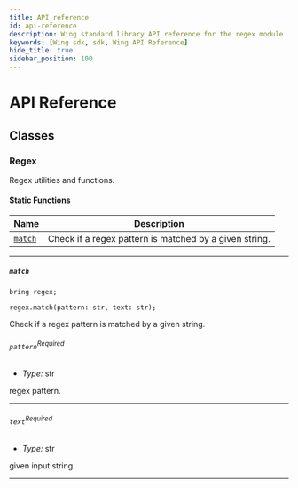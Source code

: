 ```yaml
---
title: API reference
id: api-reference
description: Wing standard library API reference for the regex module
keywords: [Wing sdk, sdk, Wing API Reference]
hide_title: true
sidebar_position: 100
---
```


<!-- This file is automatically generated. Do not edit manually. -->
# API Reference <a name="API Reference" id="api-reference"></a>


## Classes <a name="Classes" id="Classes"></a>

### Regex <a name="Regex" id="@winglang/sdk.regex.Util"></a>

Regex utilities and functions.


#### Static Functions <a name="Static Functions" id="Static Functions"></a>

| **Name** | **Description** |
| --- | --- |
| <code><a href="#@winglang/sdk.regex.Util.match">match</a></code> | Check if a regex pattern is matched by a given string. |

---

##### `match` <a name="match" id="@winglang/sdk.regex.Util.match"></a>

```wing
bring regex;

regex.match(pattern: str, text: str);
```

Check if a regex pattern is matched by a given string.

###### `pattern`<sup>Required</sup> <a name="pattern" id="@winglang/sdk.regex.Util.match.parameter.pattern"></a>

- *Type:* str

regex pattern.

---

###### `text`<sup>Required</sup> <a name="text" id="@winglang/sdk.regex.Util.match.parameter.text"></a>

- *Type:* str

given input string.

---






